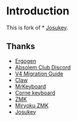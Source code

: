 # Introduction

This is fork of * <a href="https://github.com/Narkoleptika/josukey" target ="_blank">Josukey</a>. 

## Thanks

* <a href="https://github.com/ergogen/ergogen" target="_blank">Ergogen</a>
* <a href="https://discord.gg/nbKcAZB" target="_blank">Absolem Club Discord</a>
* <a href="https://github.com/tsteffek/Ergogen-V4-Migration-Guide" target="_blank">V4 Migration Guide</a>
* <a href="https://gitlab.com/Audijo/keyboard" target="_blank">Claw</a>
* <a href="https://github.com/MrCarney/mrkeyboard" target="_blank">MrKeyboard</a>
* <a href="https://github.com/foostan/crkbd" target="_blank">Corne keyboard</a>
* <a href="https://github.com/zmkfirmware/zmk" target="_blank">ZMK</a>
* <a href="https://github.com/manna-harbour/miryoku_zmk" target="_blank">Miryoku ZMK</a>
* <a href="https://github.com/Narkoleptika/josukey" target ="_blank">Josukey</a>
